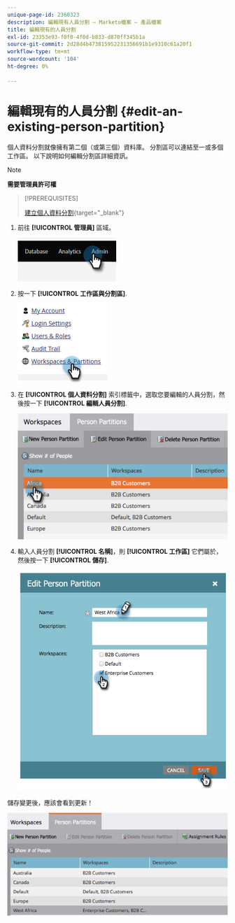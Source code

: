 ```yaml
---
unique-page-id: 2360323
description: 編輯現有人員分割 — Marketo檔案 — 產品檔案
title: 編輯現有的人員分割
exl-id: 23353e93-f0f0-4f0d-b833-d870ff345b1a
source-git-commit: 2d28d4b473815952231356691b1e9310c61a20f1
workflow-type: tm+mt
source-wordcount: '104'
ht-degree: 0%

---
```


# 編輯現有的人員分割 {#edit-an-existing-person-partition}

個人資料分割就像擁有第二個（或第三個）資料庫。 分割區可以連結至一或多個工作區。 以下說明如何編輯分割區詳細資訊。

>[!NOTE]
>
>**需要管理員許可權**

>[!PREREQUISITES]
>
>[建立個人資料分割](/help/marketo/product-docs/administration/workspaces-and-person-partitions/create-a-person-partition.md){target="_blank"}

1. 前往 **[!UICONTROL 管理員]** 區域。

   ![](assets/edit-an-existing-person-partition-1.png)

1. 按一下 **[!UICONTROL 工作區與分割區]**.

   ![](assets/edit-an-existing-person-partition-2.png)

1. 在 **[!UICONTROL 個人資料分割]** 索引標籤中，選取您要編輯的人員分割，然後按一下 **[!UICONTROL 編輯人員分割]**.

   ![](assets/edit-an-existing-person-partition-3.png)

1. 輸入人員分割 **[!UICONTROL 名稱]**，則 **[!UICONTROL 工作區]** 它們屬於，然後按一下 **[!UICONTROL 儲存]**.

   ![](assets/edit-an-existing-person-partition-4.png)

儲存變更後，應該會看到更新！

![](assets/edit-an-existing-person-partition-5.png)
